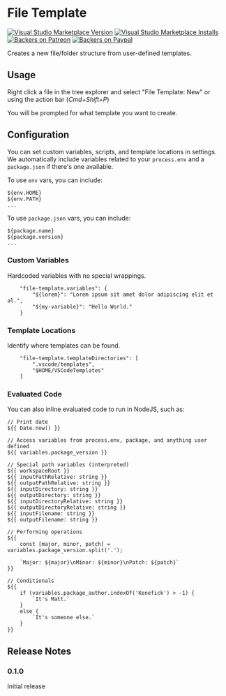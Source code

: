 # File Template

[![Visual Studio Marketplace Version](https://img.shields.io/visual-studio-marketplace/v/polymermallard.file-template.svg)](https://marketplace.visualstudio.com/items?itemName=polymermallard.file-template)
[![Visual Studio Marketplace Installs](https://img.shields.io/visual-studio-marketplace/i/polymermallard.file-template.svg)](https://marketplace.visualstudio.com/items?itemName=polymermallard.file-template)
[![Backers on Patreon](https://img.shields.io/badge/backer-Patreon-orange.svg)](https://www.patreon.com/mattkenefick)
[![Backers on Paypal](https://img.shields.io/badge/backer-Paypal-blue.svg)](https://paypal.me/polymermallard)

Creates a new file/folder structure from user-defined templates.

## Usage

Right click a file in the tree explorer and select "File Template: New" or using the action bar (_Cmd+Shift+P_)

You will be prompted for what template you want to create.

## Configuration

You can set custom variables, scripts, and template locations in settings. We automatically include variables related to your `process.env` and a `package.json` if there's one available.

To use `env` vars, you can include:

```
${env.HOME}
${env.PATH}
...
```

To use `package.json` vars, you can include:

```
${package.name}
${package.version}
...
```

### Custom Variables

Hardcoded variables with no special wrappings.

```
	"file-template.variables": {
		"${lorem}": "Lorem ipsum sit amet dolor adipiscing elit et al.",
		"${my-variable}": "Hello World."
	}
```

### Template Locations

Identify where templates can be found.

```
	"file-template.templateDirectories": [
		".vscode/templates",
		"$HOME/VSCodeTemplates"
	]
```

### Evaluated Code

You can also inline evaluated code to run in NodeJS, such as:

```
// Print date
${{ Date.now() }}

// Access variables from process.env, package, and anything user defined
${{ variables.package_version }}

// Special path variables (interpreted)
${{ workspaceRoot }}
${{ inputPathRelative: string }}
${{ outputPathRelative: string }}
${{ inputDirectory: string }}
${{ outputDirectory: string }}
${{ inputDirectoryRelative: string }}
${{ outputDirectoryRelative: string }}
${{ inputFilename: string }}
${{ outputFilename: string }}

// Performing operations
${{
	const [major, minor, patch] = variables.package_version.split('.');

	`Major: ${major}\nMinor: ${minor}\nPatch: ${patch}`
}}

// Conditionals
${{
	if (variables.package_author.indexOf('Kenefick') > -1) {
		`It's Matt.`
	}
	else {
		`It's someone else.`
	}
}}
```

## Release Notes

### 0.1.0

Initial release
